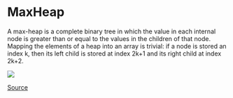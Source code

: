 # MaxHeap

A max-heap is a complete binary tree in which the value in each internal node is greater than or equal to the values in the children of that node. Mapping the elements of a heap into an array is trivial: if a node is stored an index k, then its left child is stored at index 2k+1 and its right child at index 2k+2.

<img src="https://media.geeksforgeeks.org/wp-content/uploads/MaxHeap.png"/>

<a href="https://www.geeksforgeeks.org/max-heap-in-java/">Source</a>
